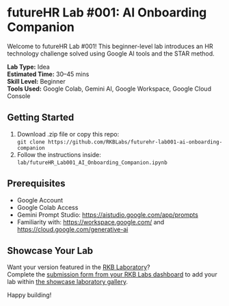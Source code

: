 # futureHR Lab #001: AI Onboarding Companion

Welcome to futureHR Lab #001! This beginner-level lab introduces an HR technology challenge solved using Google AI tools and the STAR method.

**Lab Type:** Idea  
**Estimated Time:** 30–45 mins  
**Skill Level:** Beginner  
**Tools Used:** Google Colab, Gemini AI, Google Workspace, Google Cloud Console

## Getting Started
1. Download .zip file or copy this repo:  
   `git clone https://github.com/RKBLabs/futurehr-lab001-ai-onboarding-companion`
2. Follow the instructions inside:  
   `lab/futureHR_Lab001_AI_Onboarding_Companion.ipynb`

## Prerequisites
- Google Account
- Google Colab Access
- Gemini Prompt Studio: https://aistudio.google.com/app/prompts
- Familiarity with: https://workspace.google.com/ and https://cloud.google.com/generative-ai

## Showcase Your Lab
Want your version featured in the [RKB Laboratory](https://labs.rkblueprints.com/projects)?  
Complete the [submission form from your RKB Labs dashboard](https://labs.rkblueprints.com/dashboard) to add your lab within [the showcase laboratory gallery](https://labs.rkblueprints.com/projects).

Happy building!
